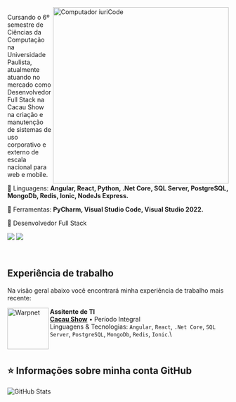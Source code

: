 <img src="https://raw.githubusercontent.com/MicaelliMedeiros/micaellimedeiros/master/image/computer-illustration.png" min-width="400px" max-width="400px" width="400px" align="right" alt="Computador iuriCode">

<p align="left"> 
Cursando o 6º semestre de Ciências da Computação na Universidade Paulista, atualmente atuando no mercado como Desenvolvedor Full Stack na Cacau Show na criação e manutenção de sistemas de uso corporativo e externo de escala nacional para web e mobile.
</p>

<p align="left">
  🦄 Linguagens: <strong>Angular, React, Python, .Net Core, SQL Server, PostgreSQL, MongoDb, Redis, Ionic, NodeJs Express.</strong>
</p>

<p align="left">
  💼 Ferramentas: <strong>PyCharm, Visual Studio Code, Visual Studio 2022.</strong>
</p>

<p align="left">
  💌 Desenvolvedor Full Stack
</p>

<p align="left">
  <a href="#" alt="Linkedin">
  <img src="https://img.shields.io/badge/-Linkedin-0e76a8?style=flat-square&logo=Linkedin&logoColor=white&link=https://www.linkedin.com/in/felipemartoliveira/" /></a>

  <a href="#" alt="WhatsApp">
  <img src="https://img.shields.io/badge/-WhatsApp-25d366?style=flat-square&labelColor=25d366&logo=whatsapp&logoColor=white&link=https://api.whatsapp.com/send?phone=5511987694082&text=Ol%C3%A1%20Felipe%2C%20vi%20seu%20perfil%20no%20GitHub%20e%20tenho%20interesse%20em%20uma%20conversa!"/></a>

</p> 

<br/>

## Experiência de trabalho
Na visão geral abaixo você encontrará minha experiência de trabalho mais recente:

[<img align="left" height="94px" width="94px" alt="Warpnet" src="https://media-exp1.licdn.com/dms/image/C4D0BAQGx9uY61xp2DA/company-logo_200_200/0/1625141894998?e=1675900800&v=beta&t=d0ckhWL52u9AVYie3t5HpO_nms-hw6J3yUyr8M3bI_g"/>](https://www.spacex.com/)

**Assitente de TI** \
[**Cacau Show**](https://www.cacaushow.com.br/) • Período Integral \
Linguagens & Tecnologias: `Angular`, `React`, `.Net Core`, `SQL Server`, `PostgreSQL`, `MongoDb`, `Redis`, `Ionic`.\

<br/>

## ⭐ Informações sobre minha conta GitHub
![GitHub Stats](https://github-readme-stats.vercel.app/api?username=felipemars&show_icons=true)
